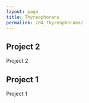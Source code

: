 ```yaml
---
layout: page
title: Thyreophorans
permalink: /04_Thyreophorans/
---
```


## Project 2

Project 2

## Project 1

Project 1
